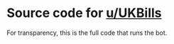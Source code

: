 # Source code for [u/UKBills](https://www.reddit.com/user/UKbills/)

For transparency, this is the full code that runs the bot.
